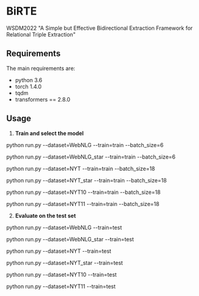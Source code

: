 # BiRTE
WSDM2022 "A Simple but Effective Bidirectional Extraction Framework for Relational Triple Extraction"

## Requirements
The main requirements are:
- python 3.6
- torch 1.4.0 
- tqdm
- transformers == 2.8.0

## Usage
1. **Train and select the model**

python run.py --dataset=WebNLG  --train=train  --batch_size=6

python run.py --dataset=WebNLG_star  --train=train  --batch_size=6

python run.py --dataset=NYT   --train=train  --batch_size=18

python run.py --dataset=NYT_star   --train=train  --batch_size=18

python run.py --dataset=NYT10   --train=train  --batch_size=18

python run.py --dataset=NYT11   --train=train  --batch_size=18

2. **Evaluate on the test set**

python run.py --dataset=WebNLG --train=test

python run.py --dataset=WebNLG_star --train=test

python run.py --dataset=NYT --train=test

python run.py --dataset=NYT_star --train=test

python run.py --dataset=NYT10 --train=test

python run.py --dataset=NYT11 --train=test